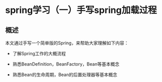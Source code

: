 # spring学习（一）手写spring加载过程
## 概述

本文通过手写一个简单版的Spring，来帮助大家理解如下内容：

+ 了解Spring工作的大概流程

+ 熟悉BeanDefinition，BeanFactory，Bean等基本概念

+ 熟悉Bean的生命周期，Bean的后置处理器等基本概念


